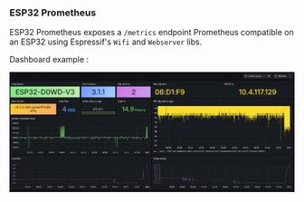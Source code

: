 ### ESP32 Prometheus

ESP32 Prometheus exposes a `/metrics` endpoint Prometheus compatible on an ESP32 using Espressif's `Wifi` and `Webserver` libs.

Dashboard example : 

![ESP32 dashboard](./dashboard.png "dashboard")